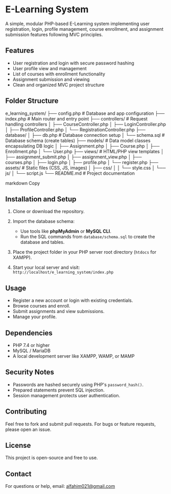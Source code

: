 # E-Learning System

A simple, modular PHP-based E-Learning system implementing user registration, login, profile management, course enrollment, and assignment submission features following MVC principles.

## Features

- User registration and login with secure password hashing
- User profile view and management
- List of courses with enrollment functionality
- Assignment submission and viewing
- Clean and organized MVC project structure

## Folder Structure

e_learning_system/
├── config.php # Database and app configuration
├── index.php # Main router and entry point
├── controllers/ # Request handling controllers
│ ├── CourseController.php
│ ├── LoginController.php
│ ├── ProfileController.php
│ └── RegistrationController.php
├── database/
│ ├── db.php # Database connection setup
│ └── schema.sql # Database schema (create tables)
├── models/ # Data model classes encapsulating DB logic
│ ├── Assignment.php
│ ├── Course.php
│ ├── Enrollment.php
│ └── User.php
├── views/ # HTML/PHP view templates
│ ├── assignment_submit.php
│ ├── assignment_view.php
│ ├── courses.php
│ ├── login.php
│ ├── profile.php
│ └── register.php
├── assets/ # Static files (CSS, JS, images)
│ ├── css/
│ │ └── style.css
│ └── js/
│ └── script.js
└── README.md # Project documentation

markdown
Copy

## Installation and Setup

1. Clone or download the repository.

2. Import the database schema:  
   - Use tools like **phpMyAdmin** or **MySQL CLI**.  
   - Run the SQL commands from `database/schema.sql` to create the database and tables.

3. Place the project folder in your PHP server root directory (`htdocs` for XAMPP).

4. Start your local server and visit:  
   `http://localhost/e_learning_system/index.php`

## Usage

- Register a new account or login with existing credentials.  
- Browse courses and enroll.  
- Submit assignments and view submissions.  
- Manage your profile.

## Dependencies

- PHP 7.4 or higher  
- MySQL / MariaDB  
- A local development server like XAMPP, WAMP, or MAMP

## Security Notes

- Passwords are hashed securely using PHP's `password_hash()`.  
- Prepared statements prevent SQL injection.  
- Session management protects user authentication.

## Contributing

Feel free to fork and submit pull requests. For bugs or feature requests, please open an issue.

## License

This project is open-source and free to use.

## Contact

For questions or help, email: alfahim021@gmail.com
